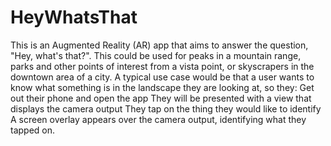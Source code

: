 # HeyWhatsThat
This is an Augmented Reality (AR) app that aims to answer the question, "Hey, what's that?". This could be used for peaks in a mountain range, parks and other points of interest from a vista point, or skyscrapers in the downtown area of a city. A typical use case would be that a user wants to know what something is in the landscape they are looking at, so they:  Get out their phone and open the app They will be presented with a view that displays the camera output They tap on the thing they would like to identify A screen overlay appears over the camera output, identifying what they tapped on.
